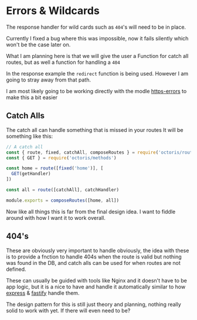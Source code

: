 # Errors & Wildcards

The response handler for wild cards such as `404`'s will need to be in place.

Currently I fixed a bug where this was impossible, now it fails silently which won't be the case later on.

What I am planning here is that we will give the user a Function for catch all routes, but as well a function for handling a `404`

In the response example the `redirect` function is being used. However I am going to stray away from that path.

I am most likely going to be working directly with the modle [https-errors](https://www.npmjs.com/package/http-errors) to make this a bit easier

## Catch Alls

The catch all can handle something that is missed in your routes It will be something like this:
```js
// A catch all
const { route, fixed, catchAll, composeRoutes } = require('octoris/routes')
const { GET } = require('octoris/methods')

const home = route([fixed('home')], [
  GET(getHandler)
])

const all = route([catchAll], catchHandler)

module.exports = composeRoutes([home, all])
```

Now like all things this is far from the final design idea. I want to fiddle around with how I want it to work overall.

## 404's

These are obviously very important to handle obviously, the idea with these is to provide a fnction to handle 404s when the route is valid but nothing was found in the DB, and catch alls can be used for when routes are not defined.

These can usually be guided with tools like Nginx and it doesn't have to be app logic, but it is a nice to have and handle it automatically similar to how [express](https://expressjs.com/) & [fastify](https://www.fastify.io/) handle them.

The design pattern for this is still just theory and planning, nothing really solid to work with yet. If there will even need to be?
